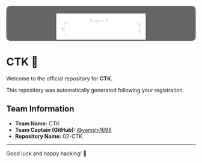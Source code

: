 <p align="center" style="background: rgba(0,0,0,0.6); border-radius: 10px; padding: 20px; padding-bottom: 0;">
  <img 
    src="https://github.com/NCJ-Hackademia/Assets/blob/main/Hackademia-Logo%20(1).png?raw=true" 
    alt="Hackademia Logo" 
    height="70"
  >
</p>

# CTK 🚀

Welcome to the official repository for **CTK**.

This repository was automatically generated following your registration.

## Team Information

- **Team Name:** CTK
- **Team Captain (GitHub):** [@vamshi1698](https://github.com/vamshi1698)
- **Repository Name:** 02-CTK

---

Good luck and happy hacking! 🎉
